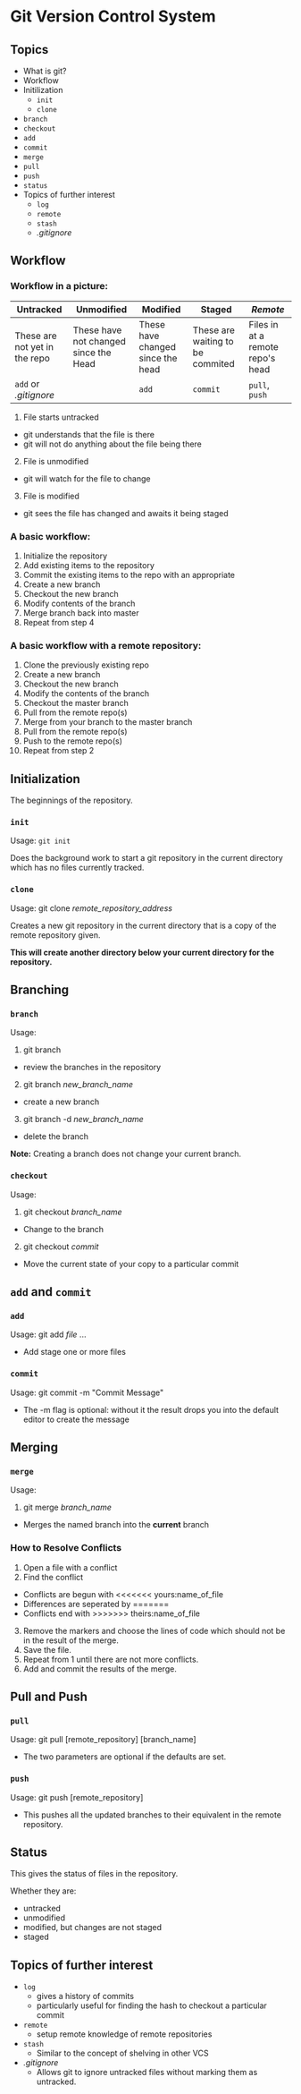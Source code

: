 # Git Version Control System

## Topics
* What is git?
* Workflow
* Initilization
  * `init`
  * `clone`
* `branch`
* `checkout`
* `add`
* `commit`
* `merge`
* `pull`
* `push`
* `status`
* Topics of further interest
  * `log`
  * `remote`
  * `stash`
  * *.gitignore*

## Workflow

### Workflow in a picture:

|Untracked|Unmodified|Modified|Staged|*Remote*|
|---------|----------|--------|------|--------|
|These are not yet in the repo|These have not changed since the Head|These have changed since the head|These are waiting to be commited|Files in at a remote repo's head|
|`add` or *.gitignore*||`add`|`commit`|`pull`, `push`|

1. File starts untracked
  * git understands that the file is there
  * git will not do anything about the file being there
2. File is unmodified
  * git will watch for the file to change
3. File is modified
  * git sees the file has changed and awaits it being staged
  
### A basic workflow:
1. Initialize the repository
2. Add existing items to the repository
3. Commit the existing items to the repo with an appropriate
4. Create a new branch
5. Checkout the new branch
6. Modify contents of the branch
7. Merge branch back into master
8. Repeat from step 4

### A basic workflow with a remote repository:

1. Clone the previously existing repo
2. Create a new branch
3. Checkout the new branch
4. Modify the contents of the branch
5. Checkout the master branch
6. Pull from the remote repo(s)
7. Merge from your branch to the master branch
8. Pull from the remote repo(s)
9. Push to the remote repo(s)
10. Repeat from step 2


## Initialization
The beginnings of the repository.

### `init`
Usage: `git init`

Does the background work to start a git repository in the current directory which has no files currently tracked.

### `clone`
Usage: git clone *remote_repository_address*

Creates a new git repository in the current directory that is a copy of the remote repository given.

**This will create another directory below your current directory for the repository.**

## Branching

### `branch`
Usage:
1. git branch
  * review the branches in the repository
2. git branch *new_branch_name*
  * create a new branch
3. git branch -d *new_branch_name*
  * delete the branch

**Note:** Creating a branch does not change your current branch.

### `checkout`
Usage:
1. git checkout *branch_name*
  * Change to the branch
2. git checkout *commit*
  * Move the current state of your copy to a particular commit

## `add` and `commit`

### `add`
Usage: git add *file* ...
* Add stage one or more files

### `commit`
Usage: git commit -m "Commit Message"
* The -m flag is optional: without it the result drops you into the default editor to create the message

## Merging

### `merge`
Usage:
1. git merge *branch_name*
  * Merges the named branch into the **current** branch

### How to Resolve Conflicts
1. Open a file with a conflict
2. Find the conflict
  * Conflicts are begun with <<<<<<< yours:name_of_file
  * Differences are seperated by =======
  * Conflicts end with >>>>>>> theirs:name_of_file
3. Remove the markers and choose the lines of code which should not be in the result of the merge.
4. Save the file.
5. Repeat from 1 until there are not more conflicts.
6. Add and commit the results of the merge.

## Pull and Push

### `pull`
Usage: git pull [remote_repository] [branch_name]
* The two parameters are optional if the defaults are set.

### `push`
Usage: git push [remote_repository]
* This pushes all the updated branches to their equivalent in the remote repository.

## Status

This gives the status of files in the repository.

Whether they are:
* untracked
* unmodified
* modified, but changes are not staged
* staged

## Topics of further interest
* `log`
  * gives a history of commits
  * particularly useful for finding the hash to checkout a particular commit
* `remote`
  * setup remote knowledge of remote repositories
* `stash`
  * Similar to the concept of shelving in other VCS
* *.gitignore*
  * Allows git to ignore untracked files without marking them as untracked.
 
